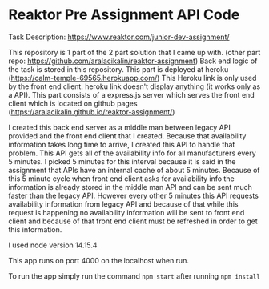 # Reaktor Pre Assignment API Code

Task Description: https://www.reaktor.com/junior-dev-assignment/

This repository is 1 part of the 2 part solution that I came up with. (other part repo: https://github.com/aralacikalin/reaktor-assignment) Back end logic of the task is stored in this repository. 
This part is deployed at heroku (https://calm-temple-69565.herokuapp.com/) This Heroku link is only used by the front end client. heroku link doesn't display anything (it works only as a API). 
This part consists of a express.js server which serves the front end client which is located on github pages (https://aralacikalin.github.io/reaktor-assignment/) 


I created this back end server as a middle man between legacy API provided and the front end client that I created. Because that availability information takes long time to arrive, I created this API to handle that problem. This API gets all of the availability info for all manufacturers every 5 minutes. I picked 5 minutes for this interval because it is said in the assignment that APIs have an internal cache of about 5 minutes.
Because of this 5 minute cycle when front end client asks for availability info the information is already stored in the middle man API and can be sent much faster than the legacy API.
However every other 5 minutes this API requests availability information from legacy API and because of that while this request is happening no availability information will be sent to front end client and because of that front end client must be refreshed in order to get this information.

I used node version 14.15.4

This app runs on port 4000 on the localhost when run.

To run the app simply run the command `npm start` after running `npm install`

